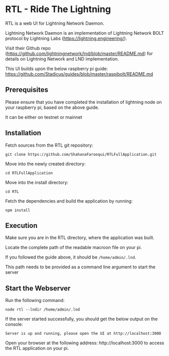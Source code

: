 # RTL - Ride The Lightning

RTL is a web UI for Lightning Network Daemon.

Lightning Network Daemon is an implementation of Lightning Network BOLT protocol by Lightning Labs (https://lightning.engineering/).

Visit their Github repo (https://github.com/lightningnetwork/lnd/blob/master/README.md) for details on Lightning Network and LND implementation.

This UI builds upon the below raspberry pi guide:
https://github.com/Stadicus/guides/blob/master/raspibolt/README.md

## Prerequisites
Please ensure that you have completed the installation of lightning node on your raspberry pi, based on the above guide.

It can be either on testnet or mainnet

## Installation

Fetch sources from the RTL git repository:

`git clone https://github.com/ShahanaFarooqui/RTLFullApplication.git`

Move into the newly created directory:

`cd RTLFullApplication`

Move into the install directory:

`cd RTL`

Fetch the dependencies and build the application by running:

`npm install`

## Execution
Make sure you are in the RTL directory, where the application was built.

Locate the complete path of the readable macroon file on your pi.

If you followed the guide above, it should be `/home/admin/.lnd`.

This path needs to be provided as a command line argument to start the server

## Start the Webserver
Run the following command:

`node rtl --lndir /home/admin/.lnd`

If the server started successfully, you should get the below output on the console:

`Server is up and running, please open the UI at http://localhost:3000`

Open your browser at the following address: http://localhost:3000 to access the RTL application on your pi.
